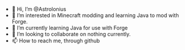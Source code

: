 - 👋 Hi, I’m @Astrolonius
- 👀 I’m interested in Minecraft modding and learning Java to mod with Forge.
- 🌱 I’m currently learning Java for use with Forge
- 💞️ I’m looking to collaborate on nothing currently.
- 📫 How to reach me, through github

<!---
Astrolonius/Astrolonius is a ✨ special ✨ repository because its `README.md` (this file) appears on your GitHub profile.
You can click the Preview link to take a look at your changes.
--->
